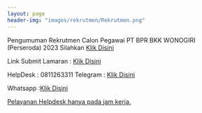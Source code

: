 ```yaml
---
layout: page
header-img: "images/rekrutmen/Rekrutmen.png"
---
```

Pengumuman Rekrutmen Calon Pegawai PT BPR BKK WONOGIRI (Perseroda) 2023 Silahkan 
<a href="/rekrutmen/Pengumuman/PENGUMUMAN REKRUTMEN PEGAWAI 2023.pdf" class="buynow btn btn-inverse btn-inverse-primary">Klik Disini</a>
<div class="btn--wrapper">

Link Submit Lamaran :
<a href="https://bit.ly/lamaran_pegawai_bkk_2023" class="buynow btn btn-inverse btn-inverse-primary">Klik Disini</a>
<div class="btn--wrapper">

HelpDesk : 0811263311
Telegram : <a href="http://t.me/ptbprbkkwonogiri" class="buynow btn btn-inverse btn-inverse-primary">Klik Disini</a>
<div class="btn--wrapper">
Whatsapp :<a href="https://wa.link/3ojs9z" class:"buynow btn btn-inverse btn-inverse-primary">Klik Disini</>
<div class="btn--wrapper">

Pelayanan Helpdesk hanya pada jam kerja.


